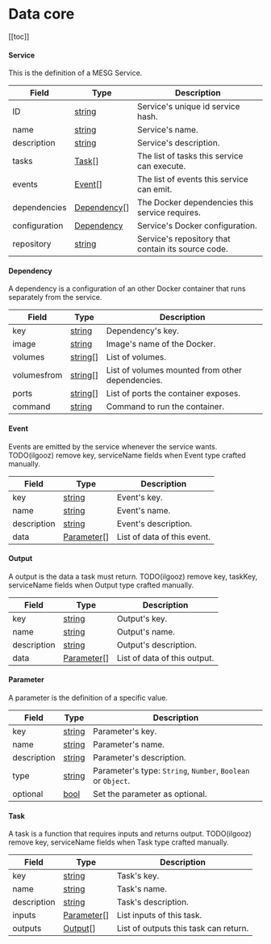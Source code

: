 



# Data core
<!--
DO NOT EDIT
This file is generated using the ./scripts/build-proto.sh scripts
Please update the github.com/mesg-foundation/core/interface/grpc/core/service.proto file
-->



[[toc]]












#### Service
This is the definition of a MESG Service.


| Field | Type | Description |
| ----- | ---- | ----------- |
| ID | [string](#string) | Service's unique id service hash. |
| name | [string](#string) | Service's name. |
| description | [string](#string) | Service's description. |
| tasks | [Task](#core.Task)[] | The list of tasks this service can execute. |
| events | [Event](#core.Event)[] | The list of events this service can emit. |
| dependencies | [Dependency](#core.Dependency)[] | The Docker dependencies this service requires. |
| configuration | [Dependency](#core.Dependency) | Service's Docker configuration. |
| repository | [string](#string) | Service's repository that contain its source code. |











#### Dependency
A dependency is a configuration of an other Docker container that runs separately from the service.


| Field | Type | Description |
| ----- | ---- | ----------- |
| key | [string](#string) | Dependency's key. |
| image | [string](#string) | Image's name of the Docker. |
| volumes | [string](#string)[] | List of volumes. |
| volumesfrom | [string](#string)[] | List of volumes mounted from other dependencies. |
| ports | [string](#string)[] | List of ports the container exposes. |
| command | [string](#string) | Command to run the container. |







#### Event
Events are emitted by the service whenever the service wants.
TODO(ilgooz) remove key, serviceName fields when Event type crafted manually.


| Field | Type | Description |
| ----- | ---- | ----------- |
| key | [string](#string) | Event's key. |
| name | [string](#string) | Event's name. |
| description | [string](#string) | Event's description. |
| data | [Parameter](#core.Parameter)[] | List of data of this event. |







#### Output
A output is the data a task must return.
TODO(ilgooz) remove key, taskKey, serviceName fields when Output type crafted manually.


| Field | Type | Description |
| ----- | ---- | ----------- |
| key | [string](#string) | Output's key. |
| name | [string](#string) | Output's name. |
| description | [string](#string) | Output's description. |
| data | [Parameter](#core.Parameter)[] | List of data of this output. |







#### Parameter
A parameter is the definition of a specific value.


| Field | Type | Description |
| ----- | ---- | ----------- |
| key | [string](#string) | Parameter's key. |
| name | [string](#string) | Parameter's name. |
| description | [string](#string) | Parameter's description. |
| type | [string](#string) | Parameter's type: `String`, `Number`, `Boolean` or `Object`. |
| optional | [bool](#bool) | Set the parameter as optional. |









#### Task
A task is a function that requires inputs and returns output.
TODO(ilgooz) remove key, serviceName fields when Task type crafted manually.


| Field | Type | Description |
| ----- | ---- | ----------- |
| key | [string](#string) | Task's key. |
| name | [string](#string) | Task's name. |
| description | [string](#string) | Task's description. |
| inputs | [Parameter](#core.Parameter)[] | List inputs of this task. |
| outputs | [Output](#core.Output)[] | List of outputs this task can return. |






